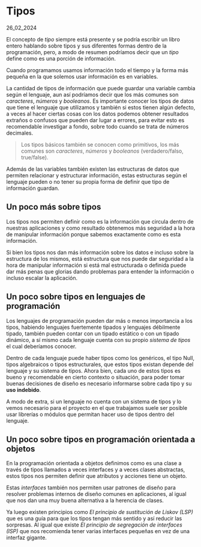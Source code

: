 # Tipos
26_02_2024

El concepto de *tipo* siempre está presente y se podría escribir un libro entero hablando sobre tipos y sus diferentes formas dentro de la programación, pero, a modo de resumen podríamos decir que un *tipo* define como es una porción de información.

Cuando programamos usamos información todo el tiempo y la forma más pequeña en la que solemos usar información es en variables.

La cantidad de tipos de información que puede guardar una variable cambia según el lenguaje, aun así podríamos decir que los más comunes son *caracteres*, *números* y *booleanos*. Es importante conocer los tipos de datos que tiene el lenguaje que utilizamos y también si estos tienen algún defecto, a veces al hacer ciertas cosas con los datos podemos obtener resultados extraños o confusos que pueden dar lugar a errores, para evitar esto es recomendable investigar a fondo, sobre todo cuando se trata de números decimales.

> Los tipos básicos también se conocen como primitivos, los más comunes son *caracteres*, *números* y *booleanos* (verdadero/falso, true/false).

Además de las variables también existen las estructuras de datos que permiten relacionar y estructurar información, estas estructuras según el lenguaje pueden o no tener su propia forma de definir que tipo de información guardan.

## Un poco más sobre tipos 

Los tipos nos permiten definir como es la información que circula dentro de nuestras aplicaciones y como resultado obtenemos más seguridad a la hora de manipular información porque sabemos exactamente como es esta información. 

Si bien los tipos nos dan más información sobre los datos e incluso sobre la estructura de los mismos, está estructura que nos puede dar seguridad a la hora de manipular información si está mal estructurada o definida puede dar más penas que glorias dando problemas para entender la información o incluso escalar la aplicación.

## Un poco sobre tipos en lenguajes de programación

Los lenguajes de programación pueden dar más o menos importancia a los tipos, habiendo lenguajes fuertemente tipados y lenguajes débilmente tipado, también pueden contar con un tipado estático o con un tipado dinámico, a sí mismo cada lenguaje cuenta con su propio *sistema de tipos* el cual deberíamos conocer.

Dentro de cada lenguaje puede haber tipos como los genéricos, el tipo Null, tipos algebraicos o tipos estructurales, que estos tipos existan depende del lenguaje y su sistema de tipos. Ahora bien, cada uno de estos tipos es bueno y recomendable en cierto contexto o situación, para poder tomar buenas decisiones de diseño es necesario informarse sobre cada tipo y su **uso indebido**.

A modo de extra, si un lenguaje no cuenta con un sistema de tipos y lo vemos necesario para el proyecto en el que trabajamos suele ser posible usar librerías o módulos que permitan hacer uso de tipos dentro del lenguaje.

## Un poco sobre tipos en programación orientada a objetos

En la programación orientada a objetos definimos como es una clase a través de tipos llamados a veces interfaces y a veces clases abstractas, estos tipos nos permiten definir que atributos y acciones tiene un objeto. 

Estas *interfaces* también nos permiten usar patrones de diseño para resolver problemas internos de diseño comunes en aplicaciones, al igual que nos dan una muy buena alternativa a la herencia de clases.

Ya luego existen principios como *El principio de sustitución de Liskov (LSP)* que es una guía para que los tipos tengan más sentido y así reducir las sorpresas. Al igual que existe *El principio de segregación de interfaces (ISP)* que nos recomienda tener varias interfaces pequeñas en vez de una interfaz gigante.
